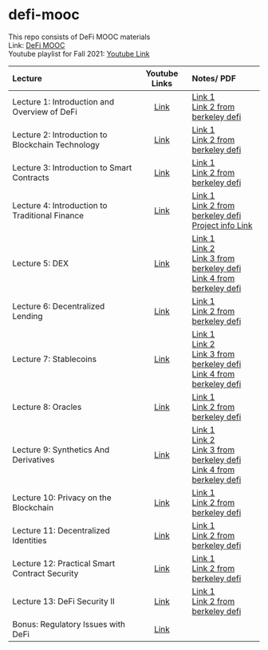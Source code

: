 # defi-mooc <br/>
This repo consists of DeFi MOOC materials <br/>
Link: [DeFi MOOC](https://defi-learning.org/) <br/>
Youtube playlist for Fall 2021: [Youtube Link](https://www.youtube.com/playlist?list=PLS01nW3RtgopJOtsMVOK3N7n7qyNMPbJ_) <br/>

|Lecture | Youtube Links | Notes/ PDF|
|:---|:---:|:---|
|Lecture 1: Introduction and Overview of DeFi | [Link](https://youtu.be/gX3mc83CJtQ) |[Link 1](https://github.com/a6du1h4q/defi-mooc/blob/main/defi%20notes/lec1-dawn-defi-mooc-intro-defi-f21.pdf) <br/>[Link 2 from berkeley defi](https://berkeley-defi.github.io/assets/material/lec1-dawn-defi-mooc-intro-defi-f21.pdf) |
|Lecture 2: Introduction to Blockchain Technology| [Link](https://www.youtube.com/watch?v=FmKbGHu7oAM) |[Link 1](https://github.com/a6du1h4q/defi-mooc/blob/main/defi%20notes/lec2-dan-tech-intro.pdf) <br/>[Link 2 from berkeley defi](https://berkeley-defi.github.io/assets/material/lec2-dan-tech-intro.pdf) |
|Lecture 3: Introduction to Smart Contracts | [Link](https://youtu.be/iK93guovsXQ) |[Link 1](https://github.com/a6du1h4q/defi-mooc/blob/main/defi%20notes/Lecture%203%20Slides.pdf) <br/>[Link 2 from berkeley defi](https://berkeley-defi.github.io/assets/material/Lecture%203%20Slides.pdf) |
|Lecture 4: Introduction to Traditional Finance| [Link](https://youtu.be/hux0B-wBCwU) |[Link 1](https://github.com/a6du1h4q/defi-mooc/blob/main/defi%20notes/Lecture%204%20Slides.pdf) <br/>[Link 2 from berkeley defi](https://berkeley-defi.github.io/assets/material/Lecture%204%20Slides.pdfl) <br/>[Project info Link](https://berkeley-defi.github.io/assets/material/Class%20Project%20Slides.pdf) |
|Lecture 5: DEX | [Link](https://youtu.be/pRO5YW5qb-k) |[Link 1](https://github.com/a6du1h4q/defi-mooc/blob/main/defi%20notes/Updated%20Lecture%205%20Slides.pdf) <br/>[Link 2](https://github.com/a6du1h4q/defi-mooc/blob/main/defi%20notes/Dan%20Robinson%20Lecture%20Slides.pdf) <br/>[Link 3 from berkeley defi](https://berkeley-defi.github.io/assets/material/Updated%20Lecture%205%20Slides.pdfl) <br/>[Link 4 from berkeley defi](https://berkeley-defi.github.io/assets/material/Dan%20Robinson%20Lecture%20Slides.pdf) |
|Lecture 6: Decentralized Lending | [Link](https://www.youtube.com/watch?v=dKk9rGWDoTI) |[Link 1](https://github.com/a6du1h4q/defi-mooc/blob/main/defi%20notes/Lecture%206%20Slides.pdf) <br/>[Link 2 from berkeley defi](https://berkeley-defi.github.io/assets/material/Lecture%206%20Slides.pdf) |
|Lecture 7: Stablecoins | [Link](https://youtu.be/G6fFHfhW2O0) |[Link 1](https://github.com/a6du1h4q/defi-mooc/blob/main/defi%20notes/Lecture%207%20Introduction%20Slides.pdf) <br/>[Link 2](https://github.com/a6du1h4q/defi-mooc/blob/main/defi%20notes/Lecture%207%20Slides.pdf) <br/>[Link 3 from berkeley defi](https://berkeley-defi.github.io/assets/material/Lecture%207%20Introduction%20Slides.pdf) <br/>[Link 4 from berkeley defi](https://berkeley-defi.github.io/assets/material/Lecture%207%20Slides.pdf) |
|Lecture 8: Oracles | [Link](https://youtu.be/vFcW18ZpPZ4) |[Link 1](https://github.com/a6du1h4q/defi-mooc/blob/main/defi%20notes/COMPRESSED%20Oracle%20Lecture%E2%80%94DeFi%20course.pdf) <br/>[Link 2 from berkeley defi](https://berkeley-defi.github.io/assets/material/COMPRESSED%20Oracle%20Lecture%E2%80%94DeFi%20course.pdf) |
|Lecture 9: Synthetics And Derivatives | [Link](https://youtu.be/zzaXGqQcRZQ) |[Link 1](https://github.com/a6du1h4q/defi-mooc/blob/main/defi%20notes/Lecture%209%20Slides.pdf) <br/>[Link 2](https://github.com/a6du1h4q/defi-mooc/blob/main/defi%20notes/Lecture%209%20Slides%20Arthur.pdf) <br/>[Link 3 from berkeley defi](https://berkeley-defi.github.io/assets/material/Lecture%209%20Slides.pdf) <br/>[Link 4 from berkeley defi](https://berkeley-defi.github.io/assets/material/Lecture%209%20Slides%20Arthur.pdf) |
|Lecture 10: Privacy on the Blockchain | [Link](https://youtu.be/H3GmsxRU1Kw) |[Link 1](https://github.com/a6du1h4q/defi-mooc/blob/main/defi%20notes/NEW%20Lecture%2010%20Slides.pdf) <br/>[Link 2 from berkeley defi](https://berkeley-defi.github.io/assets/material/NEW%20Lecture%2010%20Slides.pdf) |
|Lecture 11: Decentralized Identities | [Link](https://www.youtube.com/watch?v=3FL-1HMKvYA) |[Link 1](https://github.com/a6du1h4q/defi-mooc/blob/main/defi%20notes/Defi%20MOOC%20Fa21%20-%20Decentralized%20Identity.pptx.pdf) <br/>[Link 2 from berkeley defi](https://berkeley-defi.github.io/assets/material/Defi%20MOOC%20Fa21%20-%20Decentralized%20Identity.pptx.pdf) |
|Lecture 12: Practical Smart Contract Security | [Link](https://youtu.be/pJKy5HWuFK8) |[Link 1](https://github.com/a6du1h4q/defi-mooc/blob/main/defi%20notes/Lecture%2012%20Slides.pdf) <br/>[Link 2 from berkeley defi](https://berkeley-defi.github.io/assets/material/Lecture%2012%20Slides.pdf) |
|Lecture 13: DeFi Security II | [Link](https://youtu.be/GIHa2GQJY1k) |[Link 1](https://github.com/a6du1h4q/defi-mooc/blob/main/defi%20notes/Lec%2013%20Slides.pdf) <br/>[Link 2 from berkeley defi](https://berkeley-defi.github.io/assets/material/Lec%2013%20Slides.pdf) |
|Bonus: Regulatory Issues with DeFi | [Link](https://youtu.be/JiOnheyxA6E) | |
